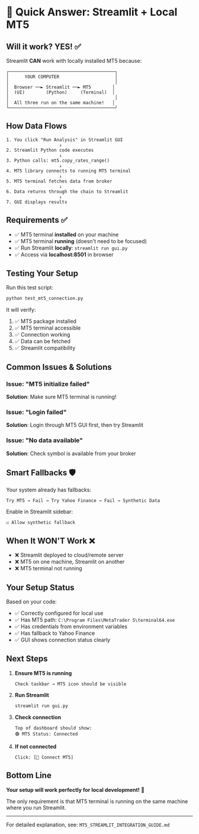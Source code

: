 # 🔌 Quick Answer: Streamlit + Local MT5

## Will it work? **YES!** ✅

Streamlit **CAN** work with locally installed MT5 because:

```
┌────────────────────────────────────────┐
│      YOUR COMPUTER                     │
│                                        │
│  Browser ──► Streamlit ──► MT5        │
│  (UI)        (Python)     (Terminal)  │
│                                        │
│  All three run on the same machine!   │
└────────────────────────────────────────┘
```

## How Data Flows

```
1. You click "Run Analysis" in Streamlit GUI
                    ↓
2. Streamlit Python code executes
                    ↓
3. Python calls: mt5.copy_rates_range()
                    ↓
4. MT5 library connects to running MT5 terminal
                    ↓
5. MT5 terminal fetches data from broker
                    ↓
6. Data returns through the chain to Streamlit
                    ↓
7. GUI displays results
```

## Requirements ✅

- ✅ MT5 terminal **installed** on your machine
- ✅ MT5 terminal **running** (doesn't need to be focused)
- ✅ Run Streamlit **locally**: `streamlit run gui.py`
- ✅ Access via **localhost:8501** in browser

## Testing Your Setup

Run this test script:
```bash
python test_mt5_connection.py
```

It will verify:
1. ✅ MT5 package installed
2. ✅ MT5 terminal accessible
3. ✅ Connection working
4. ✅ Data can be fetched
5. ✅ Streamlit compatibility

## Common Issues & Solutions

### Issue: "MT5 initialize failed"
**Solution**: Make sure MT5 terminal is running!

### Issue: "Login failed"
**Solution**: Login through MT5 GUI first, then try Streamlit

### Issue: "No data available"
**Solution**: Check symbol is available from your broker

## Smart Fallbacks 🛡️

Your system already has fallbacks:
```
Try MT5 → Fail → Try Yahoo Finance → Fail → Synthetic Data
```

Enable in Streamlit sidebar:
```
☑ Allow synthetic fallback
```

## When It WON'T Work ❌

- ❌ Streamlit deployed to cloud/remote server
- ❌ MT5 on one machine, Streamlit on another
- ❌ MT5 terminal not running

## Your Setup Status

Based on your code:
- ✅ Correctly configured for local use
- ✅ Has MT5 path: `C:\Program Files\MetaTrader 5\terminal64.exe`
- ✅ Has credentials from environment variables
- ✅ Has fallback to Yahoo Finance
- ✅ GUI shows connection status clearly

## Next Steps

1. **Ensure MT5 is running**
   ```
   Check taskbar → MT5 icon should be visible
   ```

2. **Run Streamlit**
   ```bash
   streamlit run gui.py
   ```

3. **Check connection**
   ```
   Top of dashboard should show:
   🟢 MT5 Status: Connected
   ```

4. **If not connected**
   ```
   Click: [🔌 Connect MT5]
   ```

## Bottom Line

**Your setup will work perfectly for local development!** 🚀

The only requirement is that MT5 terminal is running on the same machine where you run Streamlit.

---

For detailed explanation, see: `MT5_STREAMLIT_INTEGRATION_GUIDE.md`
